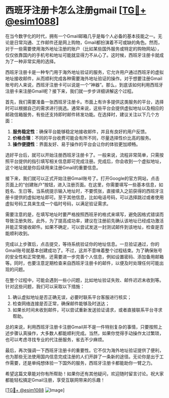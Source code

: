 # 西班牙注册卡怎么注册gmail [[TG💪+ @esim1088](https://t.me/s/esim1088)]

在当今数字化的时代，拥有一个Gmail邮箱几乎是每个人必备的基本技能之一。无论是日常沟通、工作邮件还是网上购物，Gmail都扮演着不可或缺的角色。然而，对于一些需要使用海外地址注册的账户（比如某些国外服务或特定的购物网站），仅仅依靠国内的手机号和地址可能就显得力不从心了。这时候，西班牙注册卡就成为了一种非常实用的选择。

西班牙注册卡是一种专门用于海外地址验证的服务，它允许用户通过西班牙的虚拟地址接收邮件，从而顺利完成各种需要海外地址验证的操作。对于想要注册Gmail账号的人来说，西班牙注册卡可以说是一个“神器”。那么，到底该如何利用西班牙注册卡来注册Gmail呢？接下来，我们就一步步详细讲解这个过程。

首先，我们需要准备一张西班牙注册卡。市面上有许多提供这类服务的平台，选择时可以根据自己的需求进行挑选。通常来说，这些平台会提供虚拟地址以及相应的邮政信箱服务，有些还支持即时邮件转发功能。在选择时，建议关注以下几个方面：

1. **服务稳定性**：确保平台能够稳定地接收邮件，并且有良好的用户反馈。
2. **价格合理**：不同的平台收费可能会有所不同，尽量选择性价比高的服务。
3. **操作便捷性**：界面友好、易于操作的平台会让你的体验更加顺畅。

选好平台后，就可以开始注册西班牙注册卡了。一般来说，流程非常简单，只需按照平台提供的指引填写相关信息即可完成注册。完成后，你会收到一个虚拟地址，这个地址就是你后续用来注册Gmail的重要信息。

接下来，我们就可以正式开始注册Gmail账号了。打开Google的官方网站，点击页面上的“创建账户”按钮，进入注册页面。在这里，你需要填写一些基本信息，如姓名、生日等。当系统提示输入地址时，不要慌张，直接填入之前获得的西班牙注册卡提供的虚拟地址即可。至于其他信息，比如电话号码，可以选择跳过或者使用虚拟号码工具来生成一个临时号码，以满足验证需求。

需要注意的是，在填写地址时要严格按照西班牙的格式来填写，避免因格式错误而导致注册失败。此外，为了提高成功率，建议在注册前先确认该地址已经成功激活并能正常接收邮件。如果不确定，可以尝试发送一封测试邮件到该地址，检查是否能顺利收到。

完成以上步骤后，点击提交，等待系统验证你的地址信息。一旦验证通过，你的Gmail账号就基本创建成功了。不过，这并不意味着整个过程结束。为了确保账号的安全性和正常使用，还需要进一步完善个人信息，例如设置密码、添加备用邮箱等。同时，也要注意定期检查来自西班牙注册卡的邮件，以便及时处理任何可能出现的问题。

在整个过程中，可能会遇到一些小问题，比如地址验证失败、邮件迟迟未收到等。针对这些问题，我们可以采取以下措施：

1. 确认虚拟地址是否正确无误，必要时联系平台客服进行核实；
2. 检查网络连接是否正常，确保邮件能够及时送达；
3. 如果长时间未收到邮件，可以尝试重新发送验证请求，或者直接联系平台寻求帮助。

总的来说，利用西班牙注册卡注册Gmail并不是一件特别复杂的事情，只要按照上述步骤认真操作，大多数人都能顺利完成。当然，如果你觉得手动操作太过繁琐，也可以考虑寻找专业的代注册服务，省去不少麻烦。

最后，再次强调一下西班牙注册卡的重要性。它不仅为海外地址验证提供了便利，也为那些无法使用国内信息完成注册的人们开辟了一条新的途径。无论你是出于工作需要，还是单纯想体验一下国外的服务，西班牙注册卡都能助你一臂之力。

希望这篇文章能对你有所帮助！如果你还有其他疑问，欢迎随时留言讨论。祝大家都能轻松搞定Gmail注册，享受互联网带来的乐趣！

[[TG💪+ @esim1088](https://t.me/s/esim1088) ![Image](https://i.postimg.cc/4NQfJmqS/Snipaste-2025-05-13-00-14-12.png)]